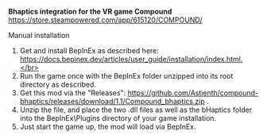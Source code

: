 <b>Bhaptics integration for the VR game Compound</b>
</br>https://store.steampowered.com/app/615120/COMPOUND/

Manual installation</br>
1) Get and install BepInEx as described here: https://docs.bepinex.dev/articles/user_guide/installation/index.html.</br>
2) Run the game once with the BepInEx folder unzipped into its root directory as described.</br>
3) Get this mod via the "Releases": https://github.com/Astienth/compound-bhaptics/releases/download/1.1/Compound_bhaptics.zip .</br>
4) Unzip the file, and place the two .dll files as well as the bHaptics folder into the BepInEx\Plugins directory of your game installation.</br>
5) Just start the game up, the mod will load via BepInEx.</br>
